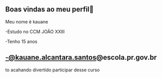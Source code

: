 ## Boas vindas ao meu perfil💝


Meu nome é kauane 

-Estudo no CCM JOÃO XXIII

-Tenho 15 anos 

-@kauane.alcantara.santos@escola.pr.gov.br
-
to acahando divertido participar desse curso
